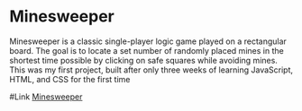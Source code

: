 # Minesweeper

<p>Minesweeper is a classic single-player logic game played on a rectangular board. 
The goal is to locate a set number of randomly placed mines in the shortest time possible by clicking on safe squares while avoiding mines. 
This was my first project, built after only three weeks of learning JavaScript, HTML, and CSS for the first time</p>

#Link
<a href="https://annabalinov.github.io/Minesweeper/" target="blank"> Minesweeper </a>
